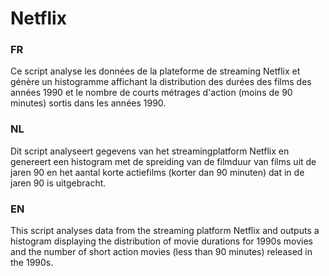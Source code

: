 # Netflix
### FR
Ce script analyse les données de la plateforme de streaming Netflix et génère un histogramme affichant la distribution des durées des films des années 1990 et le nombre de courts métrages d'action (moins de 90 minutes) sortis dans les années 1990.

### NL
Dit script analyseert gegevens van het streamingplatform Netflix en genereert een histogram met de spreiding van de filmduur van films uit de jaren 90 en het aantal korte actiefilms (korter dan 90 minuten) dat in de jaren 90 is uitgebracht.

### EN
This script analyses data from the streaming platform Netflix and outputs a histogram displaying the distribution of movie durations for 1990s movies and the number of short action movies (less than 90 minutes) released in the 1990s.
